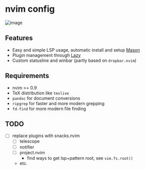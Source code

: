 # nvim config

![image](https://github.com/arminveres/nvim/assets/45210978/b7a9d79d-b725-4011-ad9c-898a3b7179d2)

## Features

- Easy and simple LSP usage, automatic install and setup [Mason](https://github.com/williamboman/mason.nvimhttps://github.com/williamboman/mason.nvim)
- Plugin management through [Lazy](https://github.com/folke/lazy.nvimhttps://github.com/folke/lazy.nvim)
- Custom statusline and winbar (partly based on `dropbar.nvim`)

## Requirements

- nvim >= 0.9
- TeX distribution like `texlive`
- `pandoc` for document conversions
- `ripgrep` for faster and more modern grepping
- `fd-find` for more modern file finding

## TODO

- [ ] replace plugins with snacks.nvim
  - [ ] telescope
  - [ ] notifier
  - [ ] project.nvim
    - find ways to get lsp+pattern root, see `vim.fs.root()`
  - etc.
